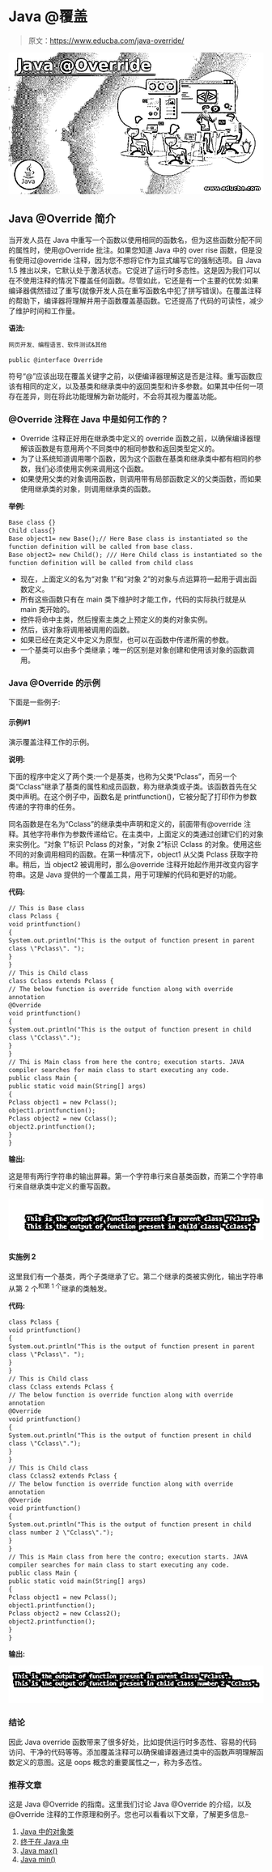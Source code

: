 # Java @覆盖

> 原文：<https://www.educba.com/java-override/>

![Java @Override](img/d9d8f08d738da7ce3a660af0ae0b576a.png)



## Java @Override 简介

当开发人员在 Java 中重写一个函数以使用相同的函数名，但为这些函数分配不同的属性时，使用@Override 批注。如果您知道 Java 中的 over rise 函数，但是没有使用过@override 注释，因为您不想将它作为显式编写它的强制选项。自 Java 1.5 推出以来，它默认处于激活状态。它促进了运行时多态性。这是因为我们可以在不使用注释的情况下覆盖任何函数。尽管如此，它还是有一个主要的优势:如果编译器偶然错过了重写(就像开发人员在重写函数名中犯了拼写错误)。在覆盖注释的帮助下，编译器将理解并用子函数覆盖基函数。它还提高了代码的可读性，减少了维护时间和工作量。

**语法:**

<small>网页开发、编程语言、软件测试&其他</small>

```
public @interface Override
```

符号“@”应该出现在覆盖关键字之前，以便编译器理解这是否是注释。重写函数应该有相同的定义，以及基类和继承类中的返回类型和许多参数。如果其中任何一项存在差异，则在将此功能理解为新功能时，不会将其视为覆盖功能。

### @Override 注释在 Java 中是如何工作的？

*   Override 注释正好用在继承类中定义的 override 函数之前，以确保编译器理解该函数是有意用两个不同类中的相同参数和返回类型定义的。
*   为了让系统知道调用哪个函数，因为这个函数在基类和继承类中都有相同的参数，我们必须使用实例来调用这个函数。
*   如果使用父类的对象调用函数，则调用带有局部函数定义的父类函数，而如果使用继承类的对象，则调用继承类的函数。

**举例:**

```
Base class {}
Child class{}
Base object1= new Base();// Here Base class is instantiated so the function definition will be called from base class.
Base object2= new Child(); /// Here Child class is instantiated so the
function definition will be called from child class
```

*   现在，上面定义的名为“对象 1”和“对象 2”的对象与点运算符一起用于调出函数定义。
*   所有这些函数只有在 main 类下维护时才能工作，代码的实际执行就是从 main 类开始的。
*   控件将命中主类，然后搜索主类之上预定义的类的对象实例。
*   然后，该对象将调用被调用的函数。
*   如果已经在类定义中定义为原型，也可以在函数中传递所需的参数。
*   一个基类可以由多个类继承；唯一的区别是对象创建和使用该对象的函数调用。

### Java @Override 的示例

下面是一些例子:

#### 示例#1

演示覆盖注释工作的示例。

**说明:**

下面的程序中定义了两个类:一个是基类，也称为父类“Pclass”，而另一个类“Cclass”继承了基类的属性和成员函数，称为继承类或子类。该函数首先在父类中声明。在这个例子中，函数名是 printfunction()，它被分配了打印作为参数传递的字符串的任务。

同名函数是在名为“Cclass”的继承类中声明和定义的，前面带有@override 注释。其他字符串作为参数传递给它。在主类中，上面定义的类通过创建它们的对象来实例化。“对象 1”标识 Pclass 的对象，“对象 2”标识 Cclass 的对象。使用这些不同的对象调用相同的函数。在第一种情况下，object1 从父类 Pclass 获取字符串。稍后，当 object2 被调用时，那么@override 注释开始起作用并改变内容字符串。这是 Java 提供的一个覆盖工具，用于可理解的代码和更好的功能。

**代码:**

```
// This is Base class
class Pclass {
void printfunction()
{
System.out.println("This is the output of function present in parent class \"Pclass\". ");
}
}
// This is Child class
class Cclass extends Pclass {
// The below function is override function along with override annotation
@Override
void printfunction()
{
System.out.println("This is the output of function present in child class \"Cclass\".");
}
}
// Thi is Main class from here the contro; execution starts. JAVA compiler searches for main class to start executing any code.
public class Main {
public static void main(String[] args)
{
Pclass object1 = new Pclass();
object1.printfunction();
Pclass object2 = new Cclass();
object2.printfunction();
}
}
```

**输出:**

这是带有两行字符串的输出屏幕。第一个字符串行来自基类函数，而第二个字符串行来自继承类中定义的重写函数。

![Java @Override 1](img/d3f7b2a26b6937af8f7069de3fe3842a.png)



#### 实施例 2

这里我们有一个基类，两个子类继承了它。第二个继承的类被实例化，输出字符串从第 2 个<sup>和第 1 个</sup>继承的类触发。

**代码:**

```
class Pclass {
void printfunction()
{
System.out.println("This is the output of function present in parent class \"Pclass\". ");
}
}
// This is Child class
class Cclass extends Pclass {
// The below function is override function along with override annotation
@Override
void printfunction()
{
System.out.println("This is the output of function present in child class \"Cclass\".");
}
}
// This is Child class
class Cclass2 extends Pclass {
// The below function is override function along with override annotation
@Override
void printfunction()
{
System.out.println("This is the output of function present in child class number 2 \"Cclass\".");
}
}
// This is Main class from here the contro; execution starts. JAVA compiler searches for main class to start executing any code.
public class Main {
public static void main(String[] args)
{
Pclass object1 = new Pclass();
object1.printfunction();
Pclass object2 = new Cclass2();
object2.printfunction();
}
}
```

**输出:**

![Java @Override 2](img/7a645aa4cde71318aafe1eace4bc5c23.png)



### 结论

因此 Java override 函数带来了很多好处，比如提供运行时多态性、容易的代码访问、干净的代码等等。添加覆盖注释可以确保编译器通过类中的函数声明理解函数定义的意图。这是 oops 概念的重要属性之一，称为多态性。

### 推荐文章

这是 Java @Override 的指南。这里我们讨论 Java @Override 的介绍，以及@Override 注释的工作原理和例子。您也可以看看以下文章，了解更多信息–

1.  [Java 中的对象类](https://www.educba.com/object-class-in-java/)
2.  [终于在 Java 中](https://www.educba.com/finally-in-java/)
3.  [Java max()](https://www.educba.com/java-max/)
4.  [Java min()](https://www.educba.com/java-min/)





